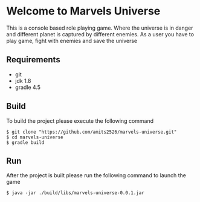 # Welcome to Marvels Universe

This is a console based role playing game.
Where the universe is in danger and different planet is captured by different enemies. 
As a user you have to play game, fight with enemies and save the universe
 
 
## Requirements
* git
* jdk 1.8
* gradle 4.5

## Build
To build the project please execute the following command
```
$ git clone "https://github.com/amits2526/marvels-universe.git"
$ cd marvels-universe
$ gradle build
```

## Run
After the project is built please run the following command to launch the game
```
$ java -jar ./build/libs/marvels-universe-0.0.1.jar
```